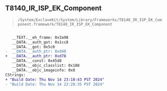 ## T8140_IR_ISP_EK_Component

> `/System/ExclaveKit/System/Library/Frameworks/T8140_IR_ISP_EK_Component.framework/T8140_IR_ISP_EK_Component`

```diff

   __TEXT.__eh_frame: 0x3a98
   __DATA.__auth_got: 0x1cc8
   __DATA.__got: 0x5c0
-  __DATA.__auth_ptr: 0xd40
+  __DATA.__auth_ptr: 0xd78
   __DATA.__const: 0x45d8
   __DATA.__objc_classlist: 0x188
   __DATA.__objc_imageinfo: 0x8
CStrings:
+ "Build Date: Thu Nov 14 23:10:43 PST 2024"
- "Build Date: Thu Nov 14 22:28:35 PST 2024"

```
